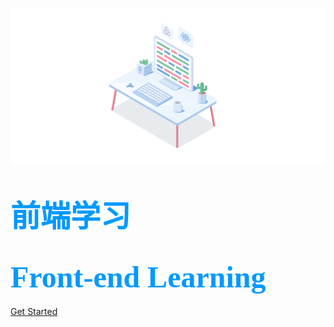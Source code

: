 ![logo](./frontend.png)

# <font face=STKaiti color=#0099FF size=7>前端学习</font><br>
# <font face=Segoe UI color=#0099FF size=7>Front-end Learning</font>

[Get Started](README)
